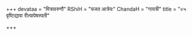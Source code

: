 +++
devataa = "मित्रावरुणौ"
RShiH = "यजत आत्रेयः"
ChandaH = "गायत्री"
title = "०५ वृष्टिद्यावा रीत्यापेषस्पती"

+++
